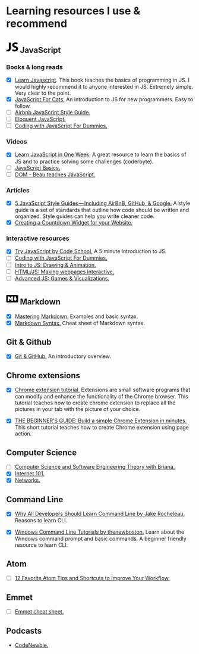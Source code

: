 # Learning resources I use & recommend

## ![JS icon](/images/js.png) JavaScript

### Books & long reads

- [x] [Learn Javascript](https://www.gitbook.com/book/gitbookio/javascript/details). This book teaches the basics of programming in JS. I would highly recommend it to anyone interested in JS. Extremely simple. Very clear to the point.
- [x] [JavaScript For Cats.](http://jsforcats.com/) An introduction to JS for new programmers. Easy to follow.
- [ ] [Airbnb JavaScript Style Guide.](https://github.com/airbnb/javascript)
- [ ] [Eloquent JavaScript.](https://eloquentjavascript.net/)
- [ ] [Coding with JavaScript For Dummies.](https://www.amazon.com/Coding-JavaScript-Dummies-Chris-Minnick/dp/1119056071)

### Videos

- [x] [Learn JavaScript in One Week](https://coderbyte.com/course/learn-javascript-in-one-week). A great resource to learn the basics of JS and to practice solving some challenges (coderbyte).
- [ ] [JavaScript Basics.](https://www.youtube.com/playlist?list=PLWKjhJtqVAbk2qRZtWSzCIN38JC_NdhW5)
- [ ] [DOM - Beau teaches JavaScript.](https://www.youtube.com/playlist?list=PLWKjhJtqVAbllLK6r2dnGjUVWB_cFNcuO)

### Articles

- [x] [5 JavaScript Style Guides — Including AirBnB, GitHub, & Google.](https://codeburst.io/5-javascript-style-guides-including-airbnb-github-google-88cbc6b2b7aa) A style guide is a set of standards that outline how code should be written and organized. Style guides can help you write cleaner code.
- [x] [Creating a Countdown Widget for your Website.](https://www.solodev.com/blog/web-design/creating-a-countdown-widget-for-your-website.stml)

### Interactive resources

- [x] [Try JavaScript by Code School.](https://www.javascript.com/try) A 5 minute introduction to JS.
- [ ] [Coding with JavaScript For Dummies.](https://www.codecademy.com/en/tracks/coding-with-javascript-for-dummies)
- [ ] [Intro to JS: Drawing & Animation.](https://www.khanacademy.org/computing/computer-programming/programming)
- [ ] [HTML/JS: Making webpages interactive.](https://www.khanacademy.org/computing/computer-programming/html-css-js)
- [ ] [Advanced JS: Games & Visualizations.](https://www.khanacademy.org/computing/computer-programming/programming-games-visualizations)

## ![MD icon](/images/md.png) Markdown

- [x] [Mastering Markdown.](https://guides.github.com/features/mastering-markdown/) Examples and basic syntax.
- [x] [Markdown Syntax.](https://guides.github.com/pdfs/markdown-cheatsheet-online.pdf) Cheat sheet of Markdown syntax.

## Git & Github

- [x] [Git & GitHub.](https://www.youtube.com/playlist?list=PLWKjhJtqVAbkFiqHnNaxpOPhh9tSWMXIF) An introductory overview.

## Chrome extensions

- [x] [Chrome extension tutorial.](https://github.com/jumbosushi/chrome-extension-tutorial) Extensions are small software programs that can modify and enhance the functionality of the Chrome browser. This tutorial teaches how to create chrome extension to replace all the pictures in your tab with the picture of your choice. 
- [x] [THE BEGINNER’S GUIDE: Build a simple Chrome Extension in minutes.](https://medium.com/@LindaHaviv/the-beginner-s-guide-build-a-simple-chrome-extension-in-minutes-498308ea406a) This short tutorial teaches how to create Chrome extension using page action.


## Computer Science

- [ ] [Computer Science and Software Engineering Theory with Briana.](https://www.youtube.com/playlist?list=PLWKjhJtqVAbmfoj2Th9fvxhHIeqFO7wOy)
- [x] [Internet 101.](https://www.khanacademy.org/computing/computer-science/internet-intro)
- [x] [Networks.](https://www.youtube.com/playlist?list=PLWKjhJtqVAblzbwhT83fRh5nNSHqywxrw)

## Command Line

- [x] [Why All Developers Should Learn Command Line by Jake Rocheleau.](https://www.hongkiat.com/blog/developers-command-line/) Reasons to learn CLI.
- [x] [Windows Command Line Tutorials by thenewboston.](https://www.youtube.com/playlist?list=PL6gx4Cwl9DGDV6SnbINlVUd0o2xT4JbMu) Learn about the Windows command prompt and basic commands. A beginner friendly resource to learn CLI.


## Atom

- [ ] [12 Favorite Atom Tips and Shortcuts to Improve Your Workflow.](https://www.sitepoint.com/12-favorite-atom-tips-and-shortcuts-to-improve-your-workflow/)


## Emmet
- [ ] [Emmet cheat sheet.](https://docs.emmet.io/cheat-sheet/)


## Podcasts

* [CodeNewbie.](https://www.codenewbie.org/podcast)

